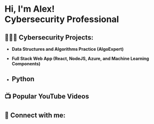 <h1>Hi, I'm Alex! <br/><a \>Cybersecurity Professional</a>
<h2> 👩🏽‍💻 Cybersecurity Projects:</h2>

- <b>Data Structures and Algorithms Practice (AlgoExpert)</b>
 
- <b>Full Stack Web App (React, NodeJS, Azure, and Machine Learning Components)</b>
  
- <b>Python</b>
  -
<h2>📺 Popular YouTube Videos</h2>


<h2> 🤳 Connect with me:</h2>

[youtube]: 
[linkedin]: 

<!--
**joshmadakor1/joshmadakor1** is a ✨ _special_ ✨ repository because its `README.md` (this file) appears on your GitHub profile.

Here are some ideas to get you started:

- 🔭 I’m currently working on ...
- 🌱 I’m currently learning ...
- 👯 I’m looking to collaborate on ...
- 🤔 I’m looking for help with ...
- 💬 Ask me about ...
- 📫 How to reach me: ...
- 😄 Pronouns: ...
- ⚡ Fun fact: ...
-->
